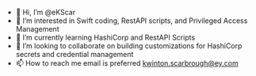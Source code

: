 - 👋 Hi, I’m @eKScar
- 👀 I’m interested in Swift coding, RestAPI scripts, and Privileged Access Management
- 🌱 I’m currently learning HashiCorp and RestAPI Scripts
- 💞️ I’m looking to collaborate on building customizations for HashiCorp secrets and credential management
- 📫 How to reach me  email is preferred kwinton.scarbrough@ey.com

<!---
eKScar/eKScar is a ✨ special ✨ repository because its `README.md` (this file) appears on your GitHub profile.
You can click the Preview link to take a look at your changes.
--->
